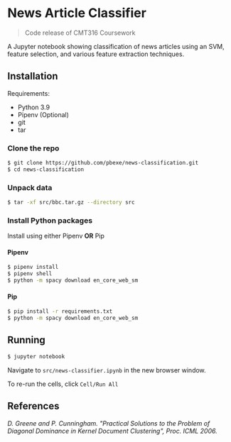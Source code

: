# News Article Classifier
> Code release of CMT316 Coursework

A Jupyter notebook showing classification of news articles using an SVM, feature selection, and various feature extraction techniques. 

## Installation

Requirements:

- Python 3.9
- Pipenv (Optional)
- git
- tar

### Clone the repo

```bash
$ git clone https://github.com/pbexe/news-classification.git
$ cd news-classification
```

### Unpack data
```bash
$ tar -xf src/bbc.tar.gz --directory src
```
### Install Python packages

Install using either Pipenv **OR** Pip

#### Pipenv
```bash
$ pipenv install
$ pipenv shell
$ python -m spacy download en_core_web_sm
```

#### Pip
```bash
$ pip install -r requirements.txt
$ python -m spacy download en_core_web_sm
```

## Running
```bash
$ jupyter notebook
```

Navigate to `src/news-classifier.ipynb` in the new browser window.

To re-run the cells, click `Cell/Run All`

## References
*D. Greene and P. Cunningham. "Practical Solutions to the Problem of Diagonal Dominance in Kernel Document Clustering", Proc. ICML 2006.*